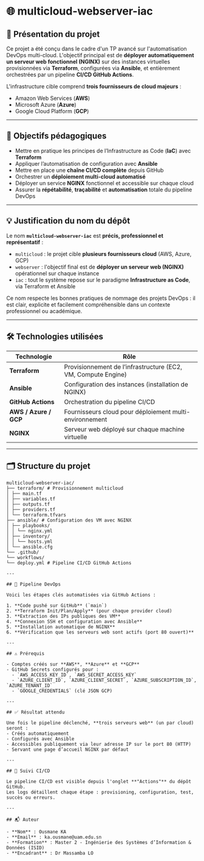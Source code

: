 # 🌐 multicloud-webserver-iac

## 📘 Présentation du projet

Ce projet a été conçu dans le cadre d'un TP avancé sur l'automatisation DevOps multi-cloud. L'objectif principal est de **déployer automatiquement un serveur web fonctionnel (NGINX)** sur des instances virtuelles provisionnées via **Terraform**, configurées via **Ansible**, et entièrement orchestrées par un pipeline **CI/CD GitHub Actions**.

L'infrastructure cible comprend **trois fournisseurs de cloud majeurs** :  
- Amazon Web Services (**AWS**)  
- Microsoft Azure (**Azure**)  
- Google Cloud Platform (**GCP**)

---

## 🎯 Objectifs pédagogiques

- Mettre en pratique les principes de l’Infrastructure as Code (**IaC**) avec **Terraform**
- Appliquer l’automatisation de configuration avec **Ansible**
- Mettre en place une **chaîne CI/CD complète** depuis GitHub
- Orchestrer un **déploiement multi-cloud automatisé**
- Déployer un service **NGINX** fonctionnel et accessible sur chaque cloud
- Assurer la **répétabilité**, **traçabilité** et **automatisation** totale du pipeline DevOps

---

## 💡 Justification du nom du dépôt

Le nom **`multicloud-webserver-iac`** est **précis, professionnel et représentatif** :

- `multicloud` : le projet cible **plusieurs fournisseurs cloud** (AWS, Azure, GCP)
- `webserver` : l'objectif final est de **déployer un serveur web (NGINX)** opérationnel sur chaque instance
- `iac` : tout le système repose sur le paradigme **Infrastructure as Code**, via Terraform et Ansible

Ce nom respecte les bonnes pratiques de nommage des projets DevOps : il est clair, explicite et facilement compréhensible dans un contexte professionnel ou académique.

---

## 🛠️ Technologies utilisées

| Technologie | Rôle |
|-------------|------|
| **Terraform** | Provisionnement de l’infrastructure (EC2, VM, Compute Engine) |
| **Ansible** | Configuration des instances (installation de NGINX) |
| **GitHub Actions** | Orchestration du pipeline CI/CD |
| **AWS / Azure / GCP** | Fournisseurs cloud pour déploiement multi-environnement |
| **NGINX** | Serveur web déployé sur chaque machine virtuelle |

---

## 🗂️ Structure du projet

```text
multicloud-webserver-iac/
├── terraform/ # Provisionnement multicloud
│ ├── main.tf
│ ├── variables.tf
│ ├── outputs.tf
│ ├── providers.tf
│ └── terraform.tfvars
├── ansible/ # Configuration des VM avec NGINX
│ ├── playbooks/
│ │ └── nginx.yml
│ ├── inventory/
│ │ └── hosts.yml
│ └── ansible.cfg
└── .github/
└── workflows/
└── deploy.yml # Pipeline CI/CD GitHub Actions

---

## 🔄 Pipeline DevOps

Voici les étapes clés automatisées via GitHub Actions :

1. **Code pushé sur GitHub** (`main`)
2. **Terraform Init/Plan/Apply** (pour chaque provider cloud)
3. **Extraction des IPs publiques des VM**
4. **Connexion SSH et configuration avec Ansible**
5. **Installation automatique de NGINX**
6. **Vérification que les serveurs web sont actifs (port 80 ouvert)**

---

## ⚠️ Prérequis

- Comptes créés sur **AWS**, **Azure** et **GCP**
- GitHub Secrets configurés pour :
  - `AWS_ACCESS_KEY_ID`, `AWS_SECRET_ACCESS_KEY`
  - `AZURE_CLIENT_ID`, `AZURE_CLIENT_SECRET`, `AZURE_SUBSCRIPTION_ID`, `AZURE_TENANT_ID`
  - `GOOGLE_CREDENTIALS` (clé JSON GCP)

---

## ✅ Résultat attendu

Une fois le pipeline déclenché, **trois serveurs web** (un par cloud) seront :
- Créés automatiquement
- Configurés avec Ansible
- Accessibles publiquement via leur adresse IP sur le port 80 (HTTP)
- Servant une page d’accueil NGINX par défaut

---

## 📍 Suivi CI/CD

Le pipeline CI/CD est visible depuis l'onglet **"Actions"** du dépôt GitHub.  
Les logs détaillent chaque étape : provisioning, configuration, test, succès ou erreurs.

---

## 📬 Auteur

- **Nom** : Ousmane KA 
- **Email** : ka.ousmane@uam.edu.sn 
- **Formation** : Master 2 - Ingénierie des Systèmes d’Information & Données (ISID)  
- **Encadrant** : Dr Massamba LO


